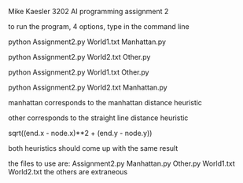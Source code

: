 Mike Kaesler 3202 AI programming assignment 2

to run the program, 4 options, type in the command line

python Assignment2.py World1.txt Manhattan.py   

python Assignment2.py World2.txt Other.py

python Assignment2.py World1.txt Other.py

python Assignment2.py World2.txt Manhattan.py

manhattan corresponds to the manhattan distance heuristic

other corresponds to the straight line distance heuristic

sqrt((end.x - node.x)**2 + (end.y - node.y))

both heuristics should come up with the same result

the files to use are:
Assignment2.py
Manhattan.py
Other.py
World1.txt
World2.txt
the others are extraneous